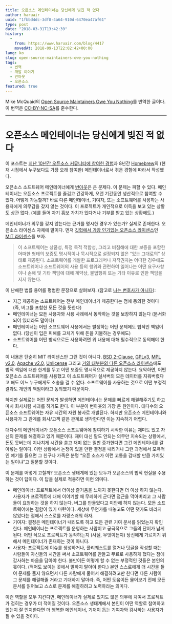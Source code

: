 ```yaml
---
title: 오픈소스 메인테이너는 당신에게 빚진 적 없다
author: haruair
uuid: "1fbbd4dc-3df8-4a64-910d-6470ea47af61"
type: post
date: "2018-03-31T13:42:39"
history:
  - 
    from: https://www.haruair.com/blog/4417
    movedAt: 2018-09-13T22:02:42+00:00
lang: ko
slug: open-source-maintainers-owe-you-nothing
tags:
  - 번역
  - 개발 이야기
  - 번아웃
  - 오픈소스
featured: true
---
```


Mike McQuaid의 [Open Source Maintainers Owe You Nothing][1]를 번역한 글이다. 이 번역은 [CC-BY-NC-SA][2]를 준수한다.

* * *

# 오픈소스 메인테이너는 당신에게 빚진 적 없다

이 포스트는 [지난 10년간 오픈소스 커뮤니티에 참여한 경험][3]과 8년간 [Homebrew][4]의 (현재 시점에서 누구보다도 가장 오래 참여한) 메인테이너로서 겪은 경험에 따라서 작성했다.

오픈소스 소프트웨어 메인테이너에게 [번아웃][5]은 큰 문제다. 이 문제는 피할 수 있다. 메인테이너는 오픈소스 프로젝트를 즐겁고 건강하게, 오랜 기간동안 생산적으로 참여할 수 있다. 어떻게 가능할까? 바로 다른 메인테이너, 기여자, 또는 소프트웨어를 사용하는 사용자에게 의무감을 갖지 않는 것이다. 이 프로젝트가 개인적으로 이득을 보고 있는 상황도 상관 없다. (예를 들어 자기 홍보 가치가 있다거나 기부를 받고 있는 상황에도.)

메인테이너가 의무를 갖지 않는다는 근거를 명시한 경우가 있는가? 실제로 존재한다. 오픈소스 라이센스 자체에 말이다. 먼저 [깃헙에서 가장 인기있는 오픈소스 라이센스][6]인 [MIT 라이센스][7]를 보자.

> 이 소프트웨어는 상품성, 특정 목적 적합성, 그리고 비침해에 대한 보증을 포함한 어떠한 형태의 보증도 명시적이나 묵시적으로 설정되지 않은 “있는 그대로의” 상태로 제공된다. 소프트웨어를 개발한 프로그래머나 저작권자는 어떠한 경우에도 소프트웨어나 소프트웨어의 사용 등의 행위와 관련하여 일어나는 어떤 요구사항이나 손해 및 기타 책임에 대해 계약상, 불법행위 또는 기타 이유로 인한 책임을 지지 않는다. 

이 난해한 법률 용어를 평범한 문장으로 살펴보자. (참고로 [나는 변호사가 아니다][8]):

  * 지금 제공하는 소프트웨어는 전부 메인테이너가 제공한다는 점에 동의한 것이다 (즉, 버그를 포함한 모든 것을 뜻한다)
  * 메인테이너는 모든 사용자와 사용 사례에서 동작하는 것을 보장하지 않는다 (문서화되어 있더라도 말이다)
  * 메인테이너는 어떤 소프트웨어 사용에서든 발생하는 어떤 문제에도 법적인 책임이 없다. (당신이 입은 피해를 고치기 위해 돈을 지불하는 경우에도)
  * 소프트웨어를 어떤 방식으로든 사용하려면 위 내용에 대해 필수적으로 동의해야 한다.

이 내용은 단순히 MIT 라이센스만 그런 것이 아니다. [BSD 2-Clause][9], [GPLv3][10], [MPL v2.0][11], [Apache v2.0][12], [Unlicense][13] 그리고 [거의 대부분의 다른 오픈소스 라이센스][14]에도 법적 책임에 대한 한계를 두고 어떤 보증도 명시적으로 제공하지 않는다. 요약하면, 어떤 오픈소스 소프트웨어를 사용했고 이 소프트웨어가 실서버의 모든 데이터를 지워버렸다고 해도 어느 누구에게도 소송을 걸 수 없다. 소프트웨어를 사용하는 것으로 어떤 부정적 결과도 개인의 책임이라고 동의했기 때문이다.

하지만 실제로는 어떤 문제가 발생하면 메인테이너는 문제를 빠르게 해결해주기도 하고 마치 회사처럼 사과를 하기도 한다. 이 부분이 번아웃의 가장 큰 원인이다. 대다수의 오픈소스 소프트웨어는 자유 시간의 자원 봉사로 개발된다. 하지만 오픈소스 메인테이너와 사용자가 그 관계를 회사/고객 같은 관계로 생각한다면 이는 지속하기 어렵다.

대다수의 메인테이너가 오픈소스 소프트웨어에 참여하기 시작한 이유는 재미도 있고 자신의 문제를 해결하고 있기 때문이다. 재미 대신 말도 안되는 의무만 지속되는 상황에서, 돈도 못버는데 지나치게 시간을 쏟고 재미 없는 일만 증가한다면 그건 메인테이너를 갈아넣는 일이다. 이런 상황에서 논쟁이 있을 만한 결정을 내리거나 그런 과정에서 모욕적인 얘기를 들으면 그 친구나 가족은 분명 &#8220;오픈 소스가 이런 고통을 감내할 만큼 가치있는 일이냐&#8221;고 질문할 것이다.

이 문제를 어떻게 고칠까? 오픈소스 생태계에 있는 모두가 오픈소스의 법적 현실을 수용하는 것이 답이다. 이 답을 실제로 적용하면 이런 의미다.

  * 메인테이너: 프로젝트에서 더이상 즐거움을 느끼지 못한다면 더 이상 하지 않는다. 사용자가 프로젝트에 대해 이야기할 때 무례하게 군다면 접근을 막아버리고 그 사람들이 요청하는 것을 하지 않는다. 버그를 만들었다고 미안해 하지 않는다. 모든 소프트웨어에는 결함이 있기 마련이다. 세상에 무언가를 내놓고도 어떤 댓가도 바라지 않았다는 점에서 스스로를 자랑스러워 하자.
  * 기여자: 결정은 메인테이너가 내리도록 하고 모든 관련 기여 문서를 읽었는지 확인한다. 메인테이너는 프로젝트를 운영하는 사람이고 궁극적으로 그들의 단어가 남게 된다. 어떤 식으로 프로젝트가 동작하는지 (사실, 무엇이든지) 당신에게 가르치기 위해서 메인테이너가 존재하는 것이 아니다.
  * 사용자: 프로젝트에 이슈를 생성하거나, 풀리퀘스트를 열거나 덧글을 작성할 때는 사람들이 자신들의 시간을 써서 소프트웨어를 만들고 무료로 사용하게 했다는 점에 감사하는 마음을 담아야 한다. 불만이든 어떻게 할 수 없는 부정적인 것들은 본인의 몫이다. (적어도 보이는 곳에서 말하지 말아야 한다.) 본인 스스로에게 더 시간을 들여 문제를 풀지 않으면서 다른 사람에게 물어서 해결하려고만 한다면 다른 사람이 그 문제를 해결해줄 거라고 기대하지 말아라. 즉, 어떤 도움이든 물어보기 전에 모든 문서를 읽어보고 스스로 문제를 해결하려고 노력하라는 의미다.

이런 역할을 모두 지킨다면, 메인테이너가 실제로 있지도 않은 의무에 치여서 프로젝트가 접히는 경우가 더 적어질 것이다. 오픈소스 생태계에서 본인이 어떤 역할로 참여하고 있는지 잘 인지한다면 더 행복한 메인테이너, 기꺼이 돕는 기여자와 감사하는 사용자가 될 수 있을 것이다.

 [1]: https://mikemcquaid.com/2018/03/19/open-source-maintainers-owe-you-nothing/
 [2]: https://creativecommons.org/licenses/by-nc-sa/2.5/scotland/
 [3]: https://mikemcquaid.com/projects/
 [4]: https://github.com/Homebrew/brew
 [5]: https://en.wikipedia.org/wiki/Occupational_burnout
 [6]: https://blog.github.com/2015-03-09-open-source-license-usage-on-github-com/
 [7]: https://choosealicense.com/licenses/mit/
 [8]: https://en.wikipedia.org/wiki/IANAL
 [9]: https://choosealicense.com/licenses/bsd-2-clause/
 [10]: https://choosealicense.com/licenses/gpl-3.0/
 [11]: https://choosealicense.com/licenses/mpl-2.0/
 [12]: https://choosealicense.com/licenses/apache-2.0/
 [13]: https://choosealicense.com/licenses/unlicense/
 [14]: https://choosealicense.com/appendix/